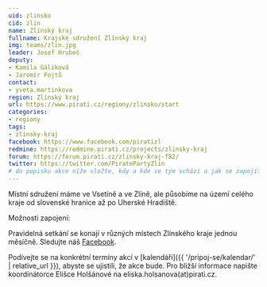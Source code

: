 ```yaml
---
uid: zlinsko
cid: zlin
name: Zlínský kraj
fullname: Krajské sdružení Zlínský kraj
img: teams/zlin.jpg
leader: Josef Hruboš
deputy:
- Kamila Gáliková
- Jaromír Fojtů
contact:
- yveta.martinkova
region: Zlínský kraj
url: https://www.pirati.cz/regiony/zlinsko/start
categories:
- regiony
tags:
- zlinsky-kraj
facebook: https://www.facebook.com/piratizl
redmine: https://redmine.pirati.cz/projects/zlinsky-kraj
forum: https://forum.pirati.cz/zlinsky-kraj-f82/
twitter: https://twitter.com/PiratePartyZlin
# do popisku akce níže vložte, kdy a kde se tým schází a jak se zapojit
---
```


Místní sdružení máme ve Vsetíně a ve Zlíně, ale působíme na území celého kraje od slovenské hranice až po Uherské Hradiště.

Možnosti zapojení:

Pravidelná setkání se konají v různých místech Zlínského kraje jednou měsíčně. Sledujte náš [Facebook](https://www.facebook.com/pg/piratizl/events/).

Podívejte se na konkrétní termíny akcí v [kalendáři]({{ '/pripoj-se/kalendar/' | relative_url }}),
abyste se ujistili, že akce bude. Pro bližší informace napište koordinátorce Elišce Holšánové na eliska.holsanova(аt)pirati.cz.
